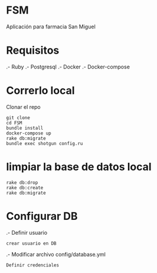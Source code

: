 # FSM
Aplicación para farmacia San Miguel


# Requisitos
.- Ruby
.- Postgresql
.- Docker
.- Docker-compose

# Correrlo local
Clonar el repo
~~~
git clone 
cd FSM
bundle install
docker-compose up
rake db:migrate
bundle exec shotgun config.ru
~~~

# limpiar la base de datos local
~~~
rake db:drop
rake db:create
rake db:migrate
~~~

# Configurar DB
.- Definir usuario
~~~
crear usuario en DB
~~~
.- Modificar archivo config/database.yml
~~~
Definir credenciales
~~~